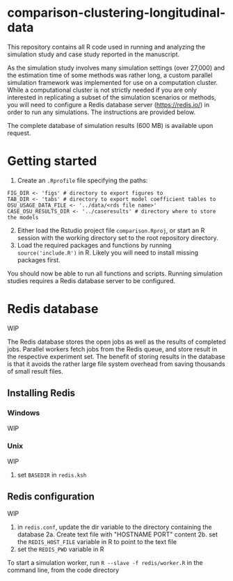 # comparison-clustering-longitudinal-data
This repository contains all R code used in running and analyzing the simulation study and case study reported in the manuscript.

As the simulation study involves many simulation settings (over 27,000) and the estimation time of some methods was rather long, a custom parallel simulation framework was implemented for use on a computation cluster. While a computational cluster is not strictly needed if you are only interested in replicating a subset of the simulation scenarios or methods, you will need to configure a Redis database server (https://redis.io/) in order to run any simulations. The instructions are provided below.

The complete database of simulation results (600 MB) is available upon request.

# Getting started
1. Create an `.Rprofile` file specifying the paths:
```
FIG_DIR <- 'figs' # directory to export figures to
TAB_DIR <- 'tabs' # directory to export model coefficient tables to
OSU_USAGE_DATA_FILE <- '../data/<rds file name>'
CASE_OSU_RESULTS_DIR <- '../caseresults' # directory where to store the models
```
2. Either load the Rstudio project file `comparison.Rproj`, or start an R session with the working directory set to the root repository directory.
3. Load the required packages and functions by running `source('include.R')` in R. Likely you will need to install missing packages first.

You should now be able to run all functions and scripts. Running simulation studies requires a Redis database server to be configured.


# Redis database
WIP

The Redis database stores the open jobs as well as the results of completed jobs. Parallel workers fetch jobs from the Redis queue, and store result in the respective experiment set. The benefit of storing results in the database is that it avoids the rather large file system overhead from saving thousands of small result files.

## Installing Redis
### Windows
WIP
### Unix
WIP
1. set `BASEDIR` in `redis.ksh`

## Redis configuration
WIP
1. in `redis.conf`, update the dir variable to the directory containing the database
2a. Create text file with "HOSTNAME PORT" content
2b. set the `REDIS_HOST_FILE` variable in R to point to the text file
3. set the `REDIS_PWD` variable in R

To start a simulation worker, run `R --slave -f redis/worker.R` in the command line, from the code directory
